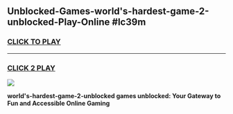 
## Unblocked-Games-world's-hardest-game-2-unblocked-Play-Online #lc39m
<h3>
<a href="https://news.freeplayer.one?title=world's-hardest-game-2-unblocked&ref=3">CLICK TO PLAY</a></h3>
<hr>

<h3>
<a href="https://news.freeplayer.one?title=world's-hardest-game-2-unblocked&ref=3">CLICK 2 PLAY</a>
  
</h3>

<a href="https://news.freeplayer.one?title=world's-hardest-game-2-unblocked&ref=3"><img src="https://clearcache.store/games.png"></a>


**world's-hardest-game-2-unblocked games unblocked: Your Gateway to Fun and Accessible Online Gaming**
